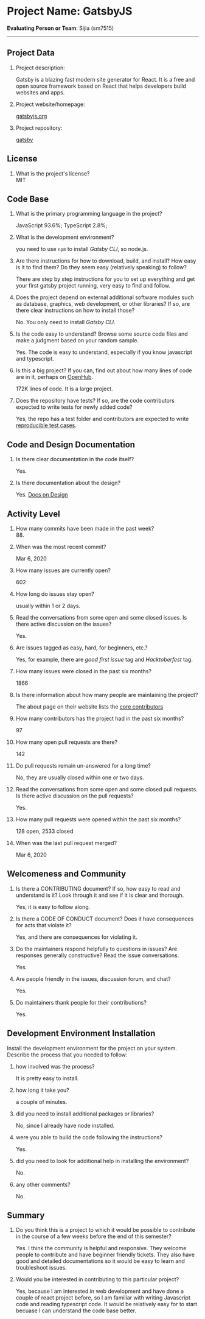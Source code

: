 # Project Name: GatsbyJS

**Evaluating Person or Team**:
Sijia (sm7515)

---

## Project Data

1. Project description: <br>

   <!--
   What is the purpose of this project? What does the code do? What type of users
   does it have?
   -->

   Gatsby is a blazing fast modern site generator for React. It is a free and open source framework based on React that helps developers build websites and apps.

1. Project website/homepage:

   [gatsbyjs.org](https://www.gatsbyjs.org/)

1. Project repository:

   [gatsby](https://github.com/gatsbyjs/gatsby)

## License

1. What is the project's license? <br>
   <!--
   In most repositories there will be a file named LICENSE or something similar in
   the root level of the repository. This is the one to examine. There may be
   different licenses on specific files, but the project will have a main license.
   -->
   MIT

## Code Base

1. What is the primary programming language in the project?

   JavaScript 93.6%; TypeScript 2.8%;

1. What is the development environment? <br>

   <!--
   For example, is it Gnu C++ on Linux?
   Is it a Windows 10 application? Does one need to develop in a virtual machine?
   -->

   you need to use `npm` to install _Gatsby CLI_, so node.js.

1. Are there instructions for how to download, build, and install? How easy is it
   to find them? Do they seem easy (relatively speaking) to follow? <br>

   There are step by step instructions for you to set up everything and get your first gatsby project running, very easy to find and follow.

1. Does the project depend on external additional software modules such as
   database, graphics, web development, or other libraries? If so, are there clear instructions on how to install those? <br>

   No. You only need to install _Gatsby CLI_.

1. Is the code easy to understand? Browse some source code files and make
   a judgment based on your random sample. <br>

   Yes. The code is easy to understand, especially if you know javascript and typescript.

1. Is this a big project? If you can, find out about how many lines of code
   are in it, perhaps on [OpenHub](https://www.openhub.net/). <br>

   172K lines of code. It is a large project.

1. Does the repository have tests? If so, are the code contributors expected to write tests for newly added code? <br>

   Yes, the repo has a test folder and contributors are expected to write [reproducible test cases](https://www.gatsbyjs.org/contributing/how-to-make-a-reproducible-test-case/).

## Code and Design Documentation

1. Is there clear documentation in the code itself? <br>

   Yes.

1. Is there documentation about the design? <br>

   Yes. [Docs on Design](https://www.gatsbyjs.org/blog/2019-07-30-how-i-used-theme-ui-to-build-my-gatsby-themes-library/#design)

## Activity Level

1. How many commits have been made in the past week? <br>
   88.

1. When was the most recent commit? <br>

   Mar 6, 2020

1. How many issues are currently open? <br>

   602

1. How long do issues stay open? <br>

   <!--
   Take the five closed issues (they can be most recently closed or a sample distributed over time) and look at when each was first reported.
   Compute the number of days that each was open and take the average.
   -->

   usually within 1 or 2 days.

1. Read the conversations from some open and some closed issues. Is there active discussion on the issues? <br>

   Yes.

1. Are issues tagged as easy, hard, for beginners, etc.? <br>

   Yes, for example, there are _good first issue_ tag and _Hacktoberfest_ tag.

1. How many issues were closed in the past six months? <br>

   1866

1. Is there information about how many people are maintaining the project? <br>

   The about page on their website lists the [core contributors](https://www.gatsbyjs.com/about/)

1. How many contributors has the project had in the past six months? <br>

   97

1. How many open pull requests are there? <br>

   142

1. Do pull requests remain un-answered for a long time? <br>

   <!--
   Look at the closed pull requests to see how long they stayed open.
   Take the five closed pull requests  (they can be most recently closed or a sample distributed over time) and look at when each was first created.
   Compute the number of days that each was open and take the average.
   -->

   No, they are usually closed within one or two days.

1. Read the conversations from some open and some closed pull requests. Is there active discussion on the pull requests? <br>

   Yes.

1. How many pull requests were opened within the past six months? <br>

   128 open, 2533 closed

1. When was the last pull request merged? <br>

   Mar 6, 2020

## Welcomeness and Community

1. Is there a CONTRIBUTING document? If so, how easy to read and understand is it?
   Look through it and see if it is clear and thorough. <br>

   Yes, it is easy to follow along.

1. Is there a CODE OF CONDUCT document? Does it have consequences for acts that
   violate it? <br>

   Yes, and there are consequences for violating it.

1. Do the maintainers respond helpfully to questions in issues?
   Are responses generally constructive? Read the issue conversations. <br>

   Yes.

1. Are people friendly in the issues, discussion forum, and chat? <br>

   Yes.

1. Do maintainers thank people for their contributions? <br>

   Yes.

## Development Environment Installation

Install the development environment for the project on your system.
Describe the process that you needed to follow:

1. how involved was the process? <br>

   It is pretty easy to install.

1. how long it take you? <br>

   a couple of minutes.

1. did you need to install additional packages or libraries? <br>

   No, since I already have node installed.

1. were you able to build the code following the instructions? <br>

   Yes.

1. did you need to look for additional help in installing the environment? <br>

   No.

1. any other comments? <br>

   No.

## Summary

1. Do you think this is a project to which it would be possible to contribute
   in the course of a few weeks before the end of this semester? <br>

   <!--
   	Explain your position. Do NOT simply say 'yes or 'no'.
   	-->

   Yes. I think the community is helpful and responsive. They welcome people to contribute and have beginner friendly tickets. They also have good and detailed documentations so it would be easy to learn and troubleshoot issues.

1. Would you be interested in contributing to this particular project? <br>

   <!--
   Explain why you would or would not be interested in contributing to this project. Do NOT simply say 'yes or 'no'.
   -->

   Yes, because I am interested in web development and have done a couple of react project before, so I am familiar with writing Javascript code and reading typescript code. It would be relatively easy for to start becuase I can understand the code base better.
